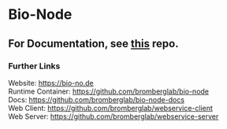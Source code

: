 # Bio-Node

## For Documentation, see [this](https://github.com/bromberglab/bio-node-docs) repo.

### Further Links

Website: https://bio-no.de  
Runtime Container: https://github.com/bromberglab/bio-node  
Docs: https://github.com/bromberglab/bio-node-docs  
Web Client: https://github.com/bromberglab/webservice-client  
Web Server: https://github.com/bromberglab/webservice-server
